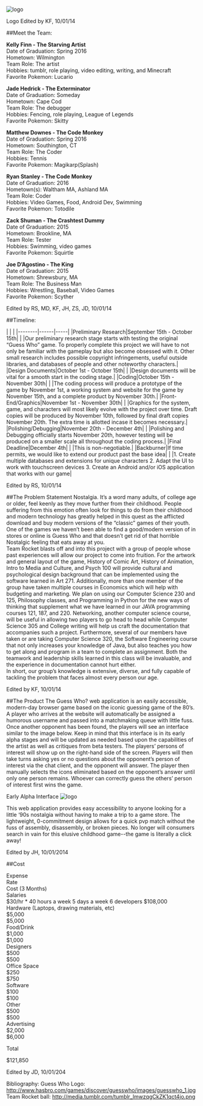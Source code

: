 
![logo](https://github.com/umass-cs-326/team-rocket/raw/master/docs/logo.png)

Logo Edited by KF, 10/01/14

##Meet the Team:

**Kelly Finn - The Starving Artist**  
Date of Graduation: 		Spring 2016  
Hometown: 			Wilmington  
Team Role: 			The artist  
Hobbies: 			tumblr, role playing, video editing, writing, and Minecraft  
Favorite Pokemon: 		Lucario  

**Jade Hedrick - The Exterminator**  
Date of Graduation: 		Someday  
Hometown: 			Cape Cod  
Team Role: 			The debugger  
Hobbies: 			Fencing, role playing, League of Legends  
Favorite Pokemon: 		Skitty  

**Matthew Downes - The Code Monkey**  
Date of Graduation: 		Spring 2016  
Hometown: 			Southington, CT  
Team Role: 			The Coder  
Hobbies: 			Tennis  
Favorite Pokemon: 		Magikarp(Splash)  

**Ryan Stanley - The Code Monkey**  
Date of Graduation:		2016  
Hometown(s):			Waltham MA, Ashland MA  
Team Role:			Coder  
Hobbies:			Video Games, Food, Android Dev, Swimming  
Favorite Pokemon:		Totodile  

**Zack Shuman - The Crashtest Dummy**  
Date of Graduation:	        2015  	
Hometown:		        Brookline, MA  	
Team Role:			Tester  
Hobbies:			Swimming, video games  
Favorite Pokemon:		Squirtle  

**Joe D’Agostino - The King**  
Date of Graduation: 	        2015  
Hometown: 		        Shrewsbury, MA  
Team Role:			The Business Man  
Hobbies:			Wrestling, Baseball, Video Games  
Favorite Pokemon:		Scyther  

Edited by RS, MD, KF, JH, ZS, JD,  10/01/14

##Timeline:

| | |
|--------|------|-----|
|Preliminary Research|September 15th - October 15th| 
| |Our preliminary research stage starts with testing the original “Guess Who” game. To properly complete this project we will have to not only be familiar with the gameplay but also become obsessed with it. Other small research includes possible copyright infringements, useful outside libraries, and databases of people and other noteworthy characters.|
|Design Documents|October 1st - October 15th|
| |Design documents will be vital for a smooth start in the coding stage.|
|Coding|October 15th - November 30th|
| |The coding process will produce a prototype of the game by November 1st, a working system and website for the game by November 15th, and a complete product by November 30th.|
|Front-End/Graphics|November 1st - November 30th|
| |Graphics for the system, game, and characters will most likely evolve with the project over time. Draft copies will be produced by November 10th, followed by final draft copies November 20th. The extra time is allotted incase it becomes necessary.|
|Polishing/Debugging|November 20th - December 4th|
| |Polishing and Debugging officially starts November 20th, however testing will be produced on a smaller scale all throughout the coding process.|
|Final Deadline|December 4th|
| |This is non-negotiable.|
|Backburner|If time permits, we would like to extend our product past the base idea|
| |1. Create multiple databases and extensions for unique characters 2. Adapt the UI to work with touchscreen devices 3. Create an Android and/or iOS application that works with our game|

Edited by RS, 10/01/14


##The Problem Statement
Nostalgia. It’s a word many adults, of college age or older, feel keenly as they move further from their childhood. People suffering from this emotion often look for things to do from their childhood and modern technology has greatly helped in this quest as the afflicted download and buy modern versions of the “classic” games of their youth. One of the games we haven’t been able to find a good/modern version of in stores or online is Guess Who and that doesn’t get rid of that horrible Nostalgic feeling that eats away at you.  
Team Rocket blasts off and into this project with a group of people whose past experiences will allow our project to come into fruition. For the artwork and general layout of the game, History of Comic Art, History of Animation, Intro to Media and Culture, and Psych 100 will provide cultural and psychological design background that can be implemented using the software learned in Art 271. Additionally, more than one member of the group have taken multiple courses in Economics which will help with budgeting and marketing. We plan on using our Computer Science 230 and 125, Philosophy classes, and Programming in Python for the new ways of thinking that supplement what we have learned in our JAVA programming courses 121, 187, and 220. Networking, another computer science course, will be useful in allowing two players to go head to head while Computer Science 305 and College writing will help us craft the documentation that accompanies such a project. Furthermore, several of our members have taken or are taking Computer Science 320, the Software Engineering course that not only increases your knowledge of Java, but also teaches you how to get along and program in a team to complete an assignment. Both the teamwork and leadership skills learned in this class will be invaluable, and the experience in documentation cannot hurt either.  
In short, our group’s knowledge is extensive, diverse, and fully capable of tackling the problem that faces almost every person our age.

Edited by KF, 10/01/14

##The Product
The Guess Who? web application is an easily accessible, modern-day browser game based on the iconic guessing game of the 80’s. A player who arrives at the website will automatically be assigned a humorous username and passed into a matchmaking queue with little fuss.  
Once another opponent has been found, the players will see an interface similar to the image below. Keep in mind that this interface is in its early alpha stages and will be updated as needed based upon the capabilities of the artist as well as critiques from beta testers. The players’ persons of interest will show up on the right-hand side of the screen. Players will then take turns asking yes or no questions about the opponent’s person of interest via the chat client, and the opponent will answer. The player then manually selects the icons eliminated based on the opponent’s answer until only one person remains. Whoever can correctly guess the others’ person of interest first wins the game.

Early Alpha Interface
![logo](https://github.com/umass-cs-326/team-rocket/raw/master/docs/design.png)

This web application provides easy accessibility to anyone looking for a little ‘90s nostalgia without having to make a trip to a game store. The lightweight, 0-commitment design allows for a quick pvp match without the fuss of assembly, disassembly, or broken pieces. No longer will consumers search in vain for this elusive childhood game--the game is literally a click away!

Edited by JH, 10/01/2014


##Cost  
  
Expense  
Rate  
Cost (3 Months)  
Salaries  
$30/hr * 40 hours a week 5 days a week                        	6 developers
$108,000  
Hardware (Laptops, drawing materials, etc)  
$5,000  
$5,000  
Food/Drink  
$1,000  
$1,000  
Designers  
$500  
$500  
Office Space  
$250  
$750  
Software  
$100  
$100  
Other  
$500  
$500  
Advertising  
$2,000  
$6,000  
 
 
 
Total
 
$121,850

Edited by JD, 10/01/204






Bibliography:
Guess Who Logo: http://www.hasbro.com/games/discover/guesswho/images/guesswho_1.jpg
Team Rocket ball: http://media.tumblr.com/tumblr_lmwzqgCkZK1qct4jo.png 
